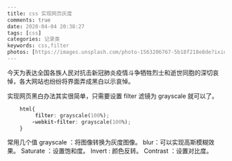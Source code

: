 ```yaml
---
title: css 实现网页灰度 
comments: true
date: 2020-04-04 20:38:27
tags: [css]
categories: 记录类
keywords: css,filter
photos: [https://images.unsplash.com/photo-1563206767-5b18f218e8de?ixid=Mnw4OTgyNHwwfDF8c2VhcmNofDEyfHxjc3N8ZW58MHx8fHwxNjQ5NjcwMDMy&ixlib=rb-1.2.1&w=750&dpi=2]
---
```

今天为表达全国各族人民对抗击新冠肺炎疫情斗争牺牲烈士和逝世同胞的深切哀悼，各大网站也纷纷将界面弄成黑白以示哀悼。
<!--more -->
实现网页黑白办法其实很简单，只需要设置 filter 滤镜为 grayscale 就可以了。

``` css
    html{
         filter: grayscale(100%); 
        -webkit-filter: grayscale(100%); 
    }
```
常用几个值
grayscale ：将图像转换为灰度图像。
blur：可以实现高斯模糊效果。
Saturate ：设置饱和度。
Invert : 颜色反转。
Contrast  ：设置对比度。

<style>
    html{
         filter: grayscale(100%); 
        -webkit-filter: grayscale(100%); 
        -moz-filter: grayscale(100%); 
        -ms-filter: grayscale(100%); 
        -o-filter: grayscale(100%); 
        -webkit-filter: grayscale(1);
    }
</style>